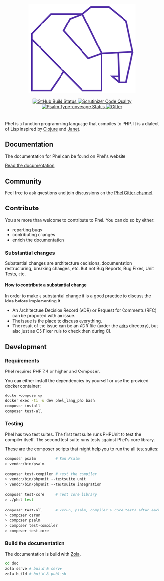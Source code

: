 <p align="center">
  <a href="https://phel-lang.org/" title="Phel Lang Website">
    <img src="doc/static/logo.svg" width="350" alt="Phel logo"/>
  </a>
</p>

<p align="center">
  <a href="https://github.com/jenshaase/phel-lang/actions">
    <img src="https://github.com/jenshaase/phel-lang/workflows/CI/badge.svg" alt="GitHub Build Status">
  </a>
  <a href="https://scrutinizer-ci.com/g/jenshaase/phel-lang/?branch=master">
    <img src="https://scrutinizer-ci.com/g/jenshaase/phel-lang/badges/quality-score.png?b=master" alt="Scrutinizer Code Quality">
  </a>
  <a href="https://shepherd.dev/github/jenshaase/phel-lang">
    <img src="https://shepherd.dev/github/jenshaase/phel-lang/coverage.svg" alt="Psalm Type-coverage Status">
  </a>
  <a href="https://gitter.im/phel-lang/community?utm_source=badge&amp;utm_medium=badge&amp;utm_campaign=pr-badge">
    <img src="https://badges.gitter.im/Join%20Chat.svg" alt="Gitter">
  </a>
</p>

#

Phel is a function programming language that compiles to PHP. It is a dialect of Lisp inspired by [Clojure](https://clojure.org/) and [Janet](https://janet-lang.org/).

## Documentation

The documentation for Phel can be found on Phel's website

[Read the documentation](https://phel-lang.org)

## Community

Feel free to ask questions and join discussions on the [Phel Gitter channel](https://gitter.im/phel-lang/community).

## Contribute

You are more than welcome to contribute to Phel. You can do so by either:

* reporting bugs
* contributing changes
* enrich the documentation

### Substantial changes

Substantial changes are architecture decisions, documentation restructuring, breaking changes, etc.
But not Bug Reports, Bug Fixes, Unit Tests, etc.

#### How to contribute a substantial change

In order to make a substantial change it is a good practice to discuss the idea before implementing it.

- An Architecture Decision Record (ADR) or Request for Comments (RFC) can be proposed with an issue.
- The issue is the place to discuss everything.
- The result of the issue can be an ADR file (under the [adrs](./adrs) directory), but also just as CS Fixer rule to check then during CI.

## Development

### Requirements

Phel requires PHP 7.4 or higher and Composer.

You can either install the dependencies by yourself or use the provided docker container:

```bash
docker-compose up
docker exec -ti -u dev phel_lang_php bash
composer install
composer test-all
```

### Testing

Phel has two test suites. The first test suite runs PHPUnit to test the compiler itself. The second test suite runs tests against Phel's core library.

These are the composer scripts that might help you to run the all test suites:

```bash
composer psalm         # Run Psalm
> vendor/bin/psalm

composer test-compiler # test the compiler
> vendor/bin/phpunit --testsuite unit
> vendor/bin/phpunit --testsuite integration

composer test-core     # test core library
> ./phel test

composer test-all      # csrun, psalm, compiler & core tests after each other
> composer csrun
> composer psalm
> composer test-compiler
> composer test-core
```

### Build the documentation

The documentation is build with [Zola](https://www.getzola.org/).

```bash
cd doc
zola serve # build & serve
zola build # build & publish
```
